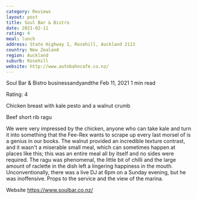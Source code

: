 ```yaml
---
category: Reviews
layout: post
title: Soul Bar & Bistro
date: 2021-02-11
rating: 4
meal: lunch
address: State Highway 1, Rosehill, Auckland 2113
country: New Zealand
region: Auckland
suburb: Rosehill
website: http://www.autobahncafe.co.nz/
---
```


Soul Bar & Bistro
businessandyandthe
Feb 11, 2021 
1 min read

Rating: 4

Chicken breast with kale pesto and a walnut crumb

Beef short rib ragu

We were very impressed by the chicken, anyone who can take kale and turn it into something that the Fee-Rex wants to scrape up every last morsel of is a genius in our books. The walnut provided an incredible texture contrast, and it wasn't a miserable small meal, which can sometimes happen at places like this; this was an entire meal all by itself and no sides were required. The ragu was phenomenal, the little bit of chilli and the large amount of raclette in the dish left a lingering happiness in the mouth. Unconventionally, there was a live DJ at 6pm on a Sunday evening, but he was inoffensive. Props to the service and the view of the marina. 

Website https://www.soulbar.co.nz/